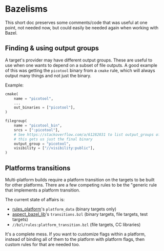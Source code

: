 # Bazelisms

This short doc preserves some comments/code that was useful at one point, not needed now, but could easily be needed again when working with Bazel.

## Finding & using output groups

A target's provider may have different output groups. These are useful to use when one wants to depend on a subset of file outputs. A good example of this was getting the `picotool` binary from a `cmake` rule, which will always output many things and not just the binary.

Example:
```python
cmake(
    name = "picotool",
    ...
    out_binaries = ["picotool"],
)

filegroup(
    name = "picotool_bin",
    srcs = [":picotool"],
    # See https://stackoverflow.com/a/61282031 to list output_groups of a target;
    # this gets us just the final binary
    output_group = "picotool",
    visibility = ["//visibility:public"],
)
```

## Platforms transitions

Multi-platform builds require a platform transition on the targets to be built for other platforms. There are a few competing rules to be the "generic rule that implements a platform transition.

The current state of affairs is:
- [rules_platform](https://registry.bazel.build/modules/rules_platform)'s `platform_data` (binary targets only)
- [aspect_bazel_lib](https://github.com/bazel-contrib/bazel-lib/blob/main/docs/transitions.md)'s `transitions.bzl` (binary targets, file targets, test targets)
- `//bzl/rules:platform_transition.bzl` (file targets, CC libraries)

It's a complete mess. If you want to customize flags within a platform, instead of binding all of them to the platform with platform flags, then custom rules for that are needed too.
